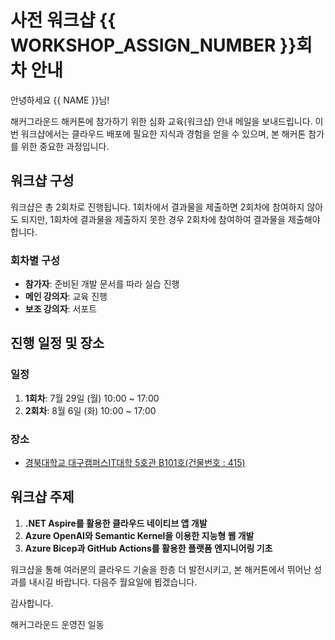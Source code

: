 # 사전 워크샵 {{ WORKSHOP_ASSIGN_NUMBER }}회차 안내

안녕하세요 {{ NAME }}님! 

해커그라운드 해커톤에 참가하기 위한 심화 교육(워크샵) 안내 메일을 보내드립니다. 이번 워크샵에서는 클라우드 배포에 필요한 지식과 경험을 얻을 수 있으며, 본 해커톤 참가를 위한 중요한 과정입니다.


## 워크샵 구성

워크샵은 총 2회차로 진행됩니다. 1회차에서 결과물을 제출하면 2회차에 참여하지 않아도 되지만, 1회차에 결과물을 제출하지 못한 경우 2회차에 참여하여 결과물을 제출해야 합니다.


### 회차별 구성

- **참가자**: 준비된 개발 문서를 따라 실습 진행
- **메인 강의자**: 교육 진행
- **보조 강의자**: 서포트


## 진행 일정 및 장소

### 일정
1. **1회차**: 7월 29일 (월) 10:00 ~ 17:00
2. **2회차**: 8월 6일 (화) 10:00 ~ 17:00

### 장소
- [경북대학교 대구캠퍼스IT대학 5호관 B101호(건물번호 : 415)](https://naver.me/IFjpBB7R)


## 워크샵 주제
1. **.NET Aspire를 활용한 클라우드 네이티브 앱 개발**
2. **Azure OpenAI와 Semantic Kernel을 이용한 지능형 웹 개발**
3. **Azure Bicep과 GitHub Actions를 활용한 플랫폼 엔지니어링 기초**


워크샵을 통해 여러분의 클라우드 기술을 한층 더 발전시키고, 본 해커톤에서 뛰어난 성과를 내시길 바랍니다. 다음주 월요일에 뵙겠습니다.

감사합니다.

해커그라운드 운영진 일동
